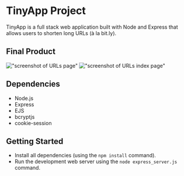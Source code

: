 # TinyApp Project

TinyApp is a full stack web application built with Node and Express that allows users to shorten long URLs (à la bit.ly).

## Final Product

!["screenshot of URLs page"](https://raw.githubusercontent.com/javascriptsucks/tinyapp/main/docs/urls-page.png)
!["screenshot of URLs index page"](https://github.com/javascriptsucks/tinyapp/blob/main/docs/urls-page2.png)

## Dependencies

- Node.js
- Express
- EJS
- bcryptjs
- cookie-session

## Getting Started

- Install all dependencies (using the `npm install` command).
- Run the development web server using the `node express_server.js` command.
